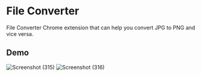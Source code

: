 # File Converter

File Converter Chrome extension that can help you convert JPG to PNG and vice versa.

## Demo

![Screenshot (315)](https://user-images.githubusercontent.com/80174214/157735730-e7febea7-9cc0-42f5-bd0b-9e000482ffaa.png)
![Screenshot (316)](https://user-images.githubusercontent.com/80174214/157735774-6850a954-a5a3-4d89-bf16-f2d4391dbe37.png)
